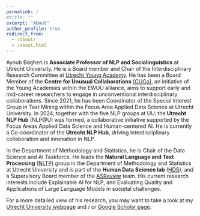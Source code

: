 ```yaml
---
permalink: /
#title: ""
excerpt: "About"
author_profile: true
redirect_from: 
  - /about/
  - /about.html
---
```


Ayoub Bagheri is **Associate Professor of NLP and Sociolinguistics** at Utrecht University. He is a Board member and Chair of the Interdisciplinary Research Committee at [Utrecht Young Academy](https://www.uu.nl/onderzoek/utrecht-young-academy). He has been a Board Member of the **Centre for Unusual Collaborations** [(CUCo)](https://unusualcollaborations.ewuu.nl), an initiative of the Young Academies within the EWUU alliance, aims to support early and mid-career researchers to engage in unconventional interdisciplinary collaborations. Since 2021, he has been Coordinator of the Special Interest Group in Text Mining within the Focus Area Applied Data Science at Utrecht University. In 2024, together with the five NLP groups at UU, the **Utrecht NLP Hub** (NLP@U) was formed, a collaborative initiative supported by the Focus Areas Applied Data Science and Human-centered AI. He is currently a Co-coordinator of the **Utrecht NLP Hub**, driving interdisciplinary collaboration and innovation in NLP.

In the Department of Methodology and Statistics, he is Chair of the Data Science and AI Taskforce. He leads the **Natural Language and Text Processing** ([NLTP](https://nlp.sites.uu.nl/)) group in the Department of Methodology and Statistics at Utrecht University and is part of the **Human Data Science lab** ([HDS](https://hds.sites.uu.nl/)), and a Supervisory Board member of the [ASReview](https://asreview.nl/) team. His current research interests include Explainable AI for NLP, and Evaluating Quality and Applications of Large Language Models in societal challenges.

For a more detailed view of his research, you may want to take a look at my [Utrecht University webpage](https://www.uu.nl/staff/ABagheri) and / or [Google Scholar page](https://scholar.google.nl/citations?user=QWhiQdgAAAAJ&hl=en).